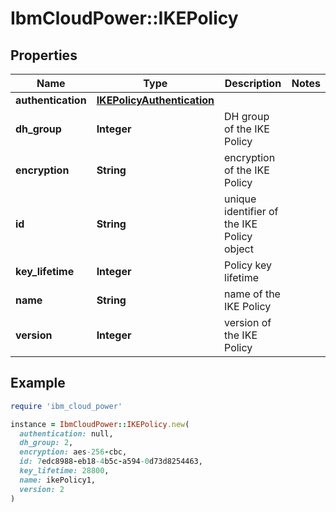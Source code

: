 # IbmCloudPower::IKEPolicy

## Properties

| Name | Type | Description | Notes |
| ---- | ---- | ----------- | ----- |
| **authentication** | [**IKEPolicyAuthentication**](IKEPolicyAuthentication.md) |  |  |
| **dh_group** | **Integer** | DH group of the IKE Policy |  |
| **encryption** | **String** | encryption of the IKE Policy |  |
| **id** | **String** | unique identifier of the IKE Policy object |  |
| **key_lifetime** | **Integer** | Policy key lifetime |  |
| **name** | **String** | name of the IKE Policy |  |
| **version** | **Integer** | version of the IKE Policy |  |

## Example

```ruby
require 'ibm_cloud_power'

instance = IbmCloudPower::IKEPolicy.new(
  authentication: null,
  dh_group: 2,
  encryption: aes-256-cbc,
  id: 7edc8988-eb18-4b5c-a594-0d73d8254463,
  key_lifetime: 28800,
  name: ikePolicy1,
  version: 2
)
```

